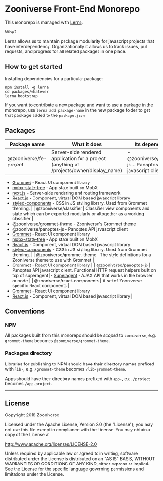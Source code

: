 # Zooniverse Front-End Monorepo

This monorepo is managed with [Lerna](https://github.com/lerna/lerna).

Why? 

Lerna allows us to maintain package modularity for javascript projects that have interdependency. Organizationally it allows us to track issues, pull requests, and progress for all related packages in one place. 

## How to get started

Installing dependencies for a particular package:

```
npm install -g lerna
cd packages/whatever
lerna bootstrap
```

If you want to contribute a new package and want to use a package in the monorepo, use `lerna add package-name` in the new package folder to get that package added to the `package.json`

## Packages

| Package name | What it does | Its dependencies |
|--------------|--------------|------------------|
| @zooniverse/fe-project  | Server-side rendered application for a project (anything at /projects/owner/display_name)  | - @zooniverse/panoptes-js - Panoptes API javascript client
- [Grommet](https://v2.grommet.io/components) - React UI component library
- [mobx-state-tree](https://github.com/mobxjs/mobx-state-tree/) - App state built on MobX
- [next.js](https://nextjs.org/) - Server-side rendering and routing framework
- [React.js](https://reactjs.org/)  - Component, virtual DOM based javascript library
- [styled-components](https://www.styled-components.com/) - CSS in JS styling library. Used from Grommet theming. |
| @zooniverse/classifier | Classifier view components and state which can be exported modularly or altogether as a working classifier |
- @zooniverse/grommet-theme - Zooniverse's Grommet theme
- @zooniverse/panoptes-js - Panoptes API javascript client
- [Grommet](https://v2.grommet.io/components) - React UI component library
- [mobx-state-tree](https://github.com/mobxjs/mobx-state-tree/) - App state built on MobX
- [React.js](https://reactjs.org/)  - Component, virtual DOM based javascript library
- [styled-components](https://www.styled-components.com/) - CSS in JS styling library. Used from Grommet theming. |
| @zooniverse/grommet-theme | The style definitions for a Zooniverse theme to use with Grommet |
- [Grommet](https://v2.grommet.io/components) - React UI component library |
| @zooniverse/panoptes-js | Panoptes API javascript client. Functional HTTP request helpers built on top of superagent  |- [Superagent](http://visionmedia.github.io/superagent/) - AJAX API that works in the browser or node  |
| @zooniverse/react-components | A set of Zooniverse specific React components |
- [Grommet](https://v2.grommet.io/components) - React UI component library
- [React.js](https://reactjs.org/)  - Component, virtual DOM based javascript library |

## Conventions

### NPM

All packages built from this monorepo should be _scoped_ to `zooniverse`, e.g. `grommet-theme` becomes `@zooniverse/grommet-theme`.

### Packages directory

Libraries for publishing to NPM should have their directory names prefixed with `lib-`, e.g. `/grommet-theme` becomes `/lib-grommet-theme`.

Apps should have their directory names prefixed with `app-`, e.g. `/project` becomes `/app-project`.

---

## License

Copyright 2018 Zooniverse

Licensed under the Apache License, Version 2.0 (the "License");
you may not use this file except in compliance with the License.
You may obtain a copy of the License at

http://www.apache.org/licenses/LICENSE-2.0

Unless required by applicable law or agreed to in writing, software
distributed under the License is distributed on an "AS IS" BASIS,
WITHOUT WARRANTIES OR CONDITIONS OF ANY KIND, either express or implied.
See the License for the specific language governing permissions and
limitations under the License.
